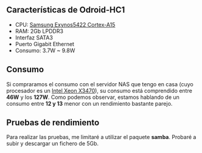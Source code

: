 ## Características de Odroid-HC1

* CPU: [Samsung Exynos5422 Cortex-A15](https://www.samsung.com/semiconductor/global.semi.static/minisite/exynos/file/solution/MobileProcessor-5-Octa-5422.pdf)
* RAM: 2Gb LPDDR3
* Interfaz SATA3
* Puerto Gigabit Ethernet
* Consumo: 3.7W ~ 9.8W

## Consumo

Si compraramos el consumo con el servidor NAS que tengo en casa (cuyo procesador es un [Intel Xeon X3470](https://ark.intel.com/content/www/es/es/ark/products/42932/intel-xeon-processor-x3470-8m-cache-2-93-ghz.html)), su consumo está comprendido entre **46W** y los **127W**. Como podemos observar, estamos hablando de un consumo entre **12 y 13** menor con un rendimiento bastante parejo.

## Pruebas de rendimiento

Para realizar las pruebas, me limitaré a utilizar el paquete **samba**. Probaré a subir y descargar un fichero de 5Gb.
